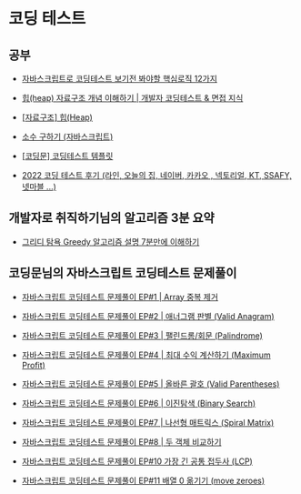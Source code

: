 # 코딩 테스트

## 공부

- [자바스크립트로 코딩테스트 보기전 봐야할 핵심로직 12가지](https://www.youtube.com/watch?v=MlvZ2IufTFI)

- [힙(heap) 자료구조 개념 이해하기 | 개발자 코딩테스트 & 면접 지식](https://www.youtube.com/watch?v=nJSn_82pgUg)

- [[자료구조] 힙(Heap)](https://codingmoon.io/posts/data-structure-algorithms/heap/)

- [소수 구하기 (자바스크립트)](https://peach-milk.tistory.com/entry/소수-구하기-자바스크립트)

- [[코딩문] 코딩테스트 템플릿](https://codingmoon.io/coding-template/)

- [2022 코딩 테스트 후기 (라인, 오늘의 집, 네이버, 카카오 , 넥토리얼, KT, SSAFY, 넷마블 ...)](https://codingnotes.tistory.com/164)

## 개발자로 취직하기님의 알고리즘 3분 요약

- [그리디 탐욕 Greedy 알고리즘 설명 7분만에 이해하기](https://www.youtube.com/watch?v=_IZuE7NIeW4&list=PLlV7zJmoG4XJMkxuBRgkpdX89tL6aXl6q&index=6)

## 코딩문님의 자바스크립트 코딩테스트 문제풀이

- [자바스크립트 코딩테스트 문제풀이 EP#1 | Array 중복 제거](https://www.youtube.com/watch?v=zbH7YqUxFpA&list=PL3xNAKVIm80KhJzoz0N5VPROJq3IoLBIW)

- [자바스크립트 코딩테스트 문제풀이 EP#2 | 애너그램 판별 (Valid Anagram)](https://www.youtube.com/watch?v=WYXT6fnp9Eg&list=PL3xNAKVIm80KhJzoz0N5VPROJq3IoLBIW)

- [자바스크립트 코딩테스트 문제풀이 EP#3 | 팰린드롬/회문 (Palindrome)](https://www.youtube.com/watch?v=FczytvdK750&list=PL3xNAKVIm80KhJzoz0N5VPROJq3IoLBIW)

- [자바스크립트 코딩테스트 문제풀이 EP#4 | 최대 수익 계산하기 (Maximum Profit)](https://www.youtube.com/watch?v=FaAs5EYvDKc&list=PL3xNAKVIm80KhJzoz0N5VPROJq3IoLBIW)

- [자바스크립트 코딩테스트 문제풀이 EP#5 | 올바른 괄호 (Valid Parentheses)](https://www.youtube.com/watch?v=GxxxXVGCVxI&list=PL3xNAKVIm80KhJzoz0N5VPROJq3IoLBIW)

- [자바스크립트 코딩테스트 문제풀이 EP#6 | 이진탐색 (Binary Search)](https://www.youtube.com/watch?v=zD25pqyN-OU&list=PL3xNAKVIm80KhJzoz0N5VPROJq3IoLBIW)

- [자바스크립트 코딩테스트 문제풀이 EP#7 | 나선형 매트릭스 (Spiral Matrix)](https://www.youtube.com/watch?v=M7ISg5Inl_4&list=PL3xNAKVIm80KhJzoz0N5VPROJq3IoLBIW)

- [자바스크립트 코딩테스트 문제풀이 EP#8 | 두 객체 비교하기](https://www.youtube.com/watch?v=gID7jMRuA1w&list=PL3xNAKVIm80KhJzoz0N5VPROJq3IoLBIW&index=7)

- [자바스크립트 코딩테스트 문제풀이 EP#10 가장 긴 공통 접두사 (LCP)](https://www.youtube.com/watch?v=OSZH66-zNzA&list=PL3xNAKVIm80KhJzoz0N5VPROJq3IoLBIW&index=11)

- [자바스크립트 코딩테스트 문제풀이 EP#11 배열 0 옮기기 (move zeroes)](https://www.youtube.com/watch?v=e2rH_M5ImJs&list=PL3xNAKVIm80KhJzoz0N5VPROJq3IoLBIW&index=11)
